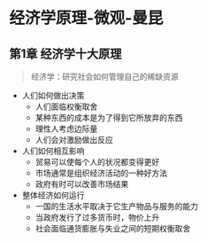 # 经济学原理-微观-曼昆

## 第1章 经济学十大原理

> 经济学：研究社会如何管理自己的稀缺资源

- 人们如何做出决策
  - 人们面临权衡取舍
  - 某种东西的成本是为了得到它所放弃的东西
  - 理性人考虑边际量
  - 人们会对激励做出反应
- 人们如何相互影响
  - 贸易可以使每个人的状况都变得更好
  - 市场通常是组织经济活动的一种好方法
  - 政府有时可以改善市场结果
- 整体经济如何运行
  - 一国的生活水平取决于它生产物品与服务的能力
  - 当政府发行了过多货币时，物价上升
  - 社会面临通货膨胀与失业之间的短期权衡取舍

